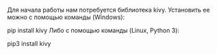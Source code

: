 Для начала работы нам потребуется библиотека kivy. Установить ее можно с помощью команды (Windows):

pip install kivy
Либо с помощью команды (Linux, Python 3):

pip3 install kivy